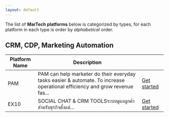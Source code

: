 ```yaml
---
layout: default
---
```


The list of **MarTech platforms** below is categorized by types, for each platform in each type is order by _alphabetical_ order.

## CRM, CDP, Marketing Automation

|Platform Name|Description||
|---|---|---|
|PAM|PAM can help marketer do their everyday tasks easier & automate. To increase operational efficiency and grow revenue fas...|[Get started](./pam.html)|
|EX10|SOCIAL CHAT & CRM TOOLSระบบดูแลลูกค้าสำหรับธุรกิจตั้งแต่...|[Get started](./ex10.html)|
